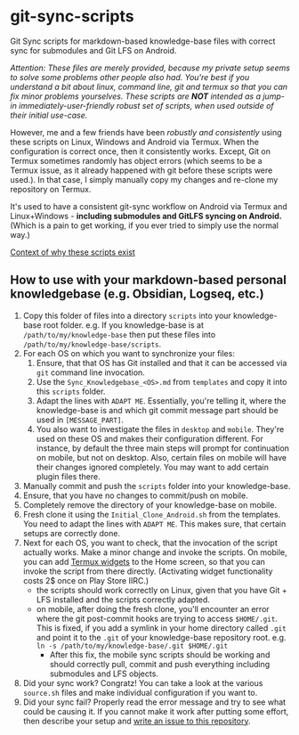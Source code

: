 # git-sync-scripts
Git Sync scripts for markdown-based knowledge-base files with correct sync for submodules and Git LFS on Android.

*Attention: These files are merely provided, because my private setup seems to solve some problems other people also had. You're best if you understand a bit about linux, command line, git and termux so that you can fix minor problems yourselves. These scripts are **NOT** intended as a jump-in immediately-user-friendly robust set of scripts, when used outside of their initial use-case.*

However, me and a few friends have been *robustly and consistently* using these scripts on Linux, Windows and Android via Termux. When the configuration is correct once, then it consistently works. Except, Git on Termux sometimes randomly has object errors (which seems to be a Termux issue, as it already happened with git before these scripts were used.). In that case, I simply manually copy my changes and re-clone my repository on Termux.

It's used to have a consistent git-sync workflow on Android via Termux and Linux+Windows - **including submodules and GitLFS syncing on Android.** (Which is a pain to get working, if you ever tried to simply use the normal way.)

[Context of why these scripts exist](https://github.com/denolehov/obsidian-git/issues/608)

## How to use with your markdown-based personal knowledgebase (e.g. Obsidian, Logseq, etc.)

1. Copy this folder of files into a directory `scripts` into your knowledge-base root folder.
e.g. If you knowledge-base is at `/path/to/my/knowledge-base` then put these files into `/path/to/my/knowledge-base/scripts`.
1. For each OS on which you want to synchronize your files:
    1. Ensure, that that OS has Git installed and that it can be accessed via `git` command line invocation.
    1. Use the `Sync_Knowledgebase_<OS>.md` from `templates` and copy it into this `scripts` folder.
    1. Adapt the lines with `ADAPT ME`. Essentially, you're telling it, where the knowledge-base is and which git commit message part should be used in `[MESSAGE_PART]`.
    1. You also want to investigate the files in `desktop` and `mobile`. They're used on these OS and makes their configuration different. For instance, by default the three main steps will prompt for continuation on mobile, but not on desktop. Also, certain files on mobile will have their changes ignored completely. You may want to add certain plugin files there.
1. Manually commit and push the `scripts` folder into your knowledge-base.
1. Ensure, that you have no changes to commit/push on mobile.
1. Completely remove the directory of your knowledge-base on mobile.
1. Fresh clone it using the `Initial_Clone_Android.sh` from the templates. You need to adapt the lines with `ADAPT ME`. This makes sure, that certain setups are correctly done.
1. Next for each OS, you want to check, that the invocation of the script actually works. Make a minor change and invoke the scripts. On mobile, you can add [Termux widgets](https://github.com/termux/termux-widget) to the Home screen, so that you can invoke the script from there directly. (Activating widget functionality costs 2$ once on Play Store IIRC.)
    * the scripts should work correctly on Linux, given that you have Git + LFS installed and the scripts correctly adapted.
    * on mobile, after doing the fresh clone, you'll encounter an error where the git post-commit hooks are trying to access `$HOME/.git`. This is fixed, if you add a symlink in your home directory called `.git` and point it to the `.git` of your knowledge-base repository root. e.g. `ln -s /path/to/my/knowledge-base/.git $HOME/.git`
        * After this fix, the mobile sync scripts should be working and should correctly pull, commit and push everything including submodules and LFS objects. 
1. Did your sync work? Congratz! You can take a look at the various `source.sh` files and make individual configuration if you want to.
1. Did your sync fail? Properly read the error message and try to see what could be causing it. If you cannot make it work after putting some effort, then describe your setup and [write an issue to this repository](https://github.com/GollyTicker/git-sync-template/issues/new).
